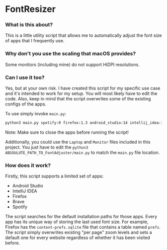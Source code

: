 # FontResizer

### What is this about?
This is a little utility script that allows me to automatically adjust the font size of apps that I frequently use.
### Why don't you use the scaling that macOS provides?
Some monitors (including mine) do not support HiDPI resolutions.
### Can I use it too?
Yes, but at your own risk. I have created this script for my specific use case and it's intended to work for my setup. You will most likely have to edit the code. Also, keep in mind that the script overwrites some of the existing configs of the apps.

To use simply invoke `main.py`:

```bash
python3 main.py spotify:0 firefox:1.3 android_studio:14 intellij_idea:14 brave:1.2239010857415449
```

Note: Make sure to close the apps before running the script!

Additionally, you could use the `Laptop` and `Monitor` files included in this project. You just have to edit the `python3 ABSOULUTE_PATH_TO_FontAdjuster/main.py` to match the `main.py` file location.

### How does it work?
Firstly, this script supports a limited set of apps:
- Android Studio
- IntelliJ IDEA
- Firefox
- Brave
- Spotify

The script searches for the default installation paths for those apps.
Every app has its unique way of storing the last used font size. For example, Firefox has the `content-prefs.sqlite` file that contains a table named `prefs`. The script simply overwrites existing "per page" zoom levels and sets a default one for every website regardless of whether it has been visited before.
